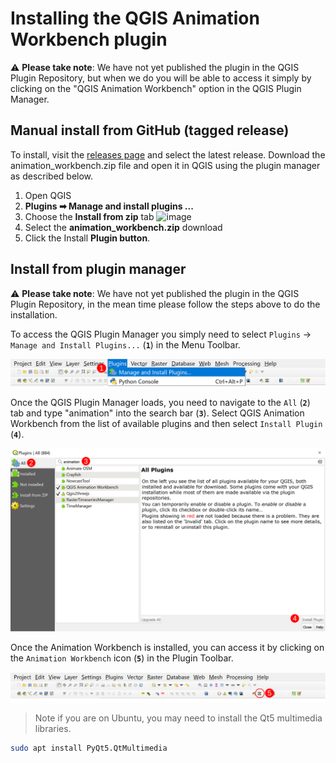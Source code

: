 # Installing the QGIS Animation Workbench plugin

⚠️ **Please take note**: We have not yet published the plugin in the QGIS Plugin Repository, but when we do you will be able to access it simply by clicking on the "QGIS Animation Workbench" option in the QGIS Plugin Manager.

## Manual install from GitHub (tagged release)

To install, visit the [releases page](https://github.com/timlinux/QGISAnimationWorkbench/releases) and select the latest release. Download the animation_workbench.zip file  and open it in QGIS using the plugin manager as described below.

1. Open QGIS
2. **Plugins ➡ Manage and install plugins ...**
3. Choose the **Install from zip** tab
![image](https://user-images.githubusercontent.com/178003/173777449-a1ddd01e-421a-4dcc-ab98-bb32144de618.png)
4. Select the **animation_workbench.zip** download
5. Click the Install **Plugin button**.

## Install from plugin manager

⚠️ **Please take note**: We have not yet published the plugin in the QGIS Plugin Repository, in the mean time please follow the steps above to do the installation.

To access the QGIS Plugin Manager you simply need to select
`Plugins` -> `Manage and Install Plugins...` (**`1`**) in the Menu Toolbar.

![Plugin Repository](img/001_PluginManager_1.png)

Once the QGIS Plugin Manager loads, you need to navigate to the `All` (**`2`**) tab and
type "animation" into the search bar (**`3`**). Select QGIS Animation Workbench from the list
of available plugins and then select `Install Plugin` (**`4`**).

![Search For and Install Plugin](img/002_SearchForPlugin_1.png)

Once the Animation Workbench is installed, you can access it by clicking on the
`Animation Workbench` icon (**`5`**) in the Plugin Toolbar.

![Launch the Workbench](img/003_AWLaunch_1.png)

> Note if you are on Ubuntu, you may need to install the Qt5 multimedia libraries.

```bash
sudo apt install PyQt5.QtMultimedia
```
